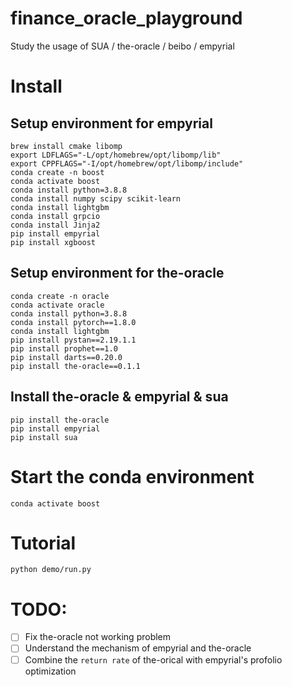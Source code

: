 # finance_oracle_playground
Study the usage of SUA / the-oracle / beibo / empyrial

# Install 


## Setup environment for empyrial

```
brew install cmake libomp
export LDFLAGS="-L/opt/homebrew/opt/libomp/lib"
export CPPFLAGS="-I/opt/homebrew/opt/libomp/include"
conda create -n boost
conda activate boost
conda install python=3.8.8
conda install numpy scipy scikit-learn
conda install lightgbm
conda install grpcio
conda install Jinja2
pip install empyrial
pip install xgboost
```
## Setup environment for the-oracle

```
conda create -n oracle
conda activate oracle
conda install python=3.8.8
conda install pytorch==1.8.0
conda install lightgbm
pip install pystan==2.19.1.1
pip install prophet==1.0
pip install darts==0.20.0
pip install the-oracle==0.1.1
```

## Install the-oracle & empyrial & sua
```
pip install the-oracle
pip install empyrial
pip install sua
```

# Start the conda environment 
```
conda activate boost
```
# Tutorial 

```
python demo/run.py
```


# TODO: 
- [ ] Fix the-oracle not working problem 
- [ ] Understand the mechanism of empyrial and the-oracle
- [ ] Combine the `return rate` of the-orical with empyrial's profolio optimization